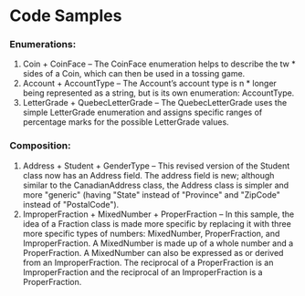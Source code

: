 ---
---
# Code Samples

### Enumerations:

1. Coin + CoinFace – The CoinFace enumeration helps to describe the tw  * sides of a Coin, which can then be used in a tossing game.
2. Account + AccountType – The Account’s account type is n  * longer being represented as a string, but is its own enumeration: AccountType.
3. LetterGrade + QuebecLetterGrade – The QuebecLetterGrade uses the simple LetterGrade enumeration and assigns specific ranges of percentage marks for the possible LetterGrade values.

### Composition:

1. Address + Student + GenderType – This revised version of the Student class now has an Address field. The address field is new; although similar to the CanadianAddress class, the Address class is simpler and more "generic" (having "State" instead of "Province" and "ZipCode" instead of "PostalCode").
2. ImproperFraction + MixedNumber + ProperFraction – In this sample, the idea of a Fraction class is made more specific by replacing it with three more specific types of numbers: MixedNumber, ProperFraction, and ImproperFraction. A MixedNumber is made up of a whole number and a ProperFraction. A MixedNumber can also be expressed as or derived from an ImproperFraction. The reciprocal of a ProperFraction is an ImproperFraction and the reciprocal of an ImproperFraction is a ProperFraction.
